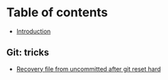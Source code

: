 # Table of contents

* [Introduction](README.md)

## Git: tricks

* [Recovery file from uncommitted after git reset hard](git-tricks/recovery-file-from-uncommitted-after-git-reset-hard.md)

